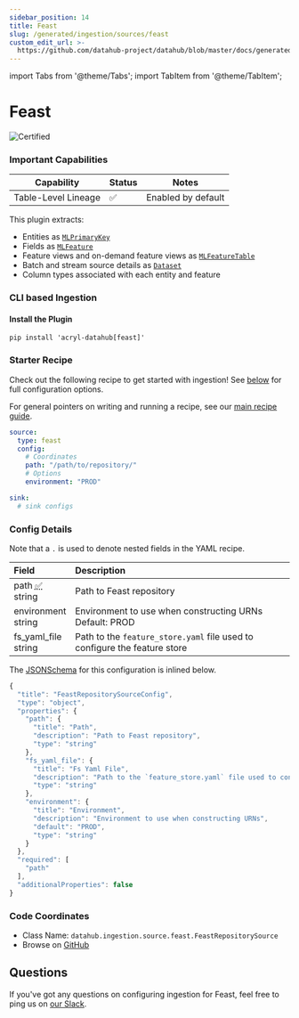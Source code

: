 ```yaml
---
sidebar_position: 14
title: Feast
slug: /generated/ingestion/sources/feast
custom_edit_url: >-
  https://github.com/datahub-project/datahub/blob/master/docs/generated/ingestion/sources/feast.md
---
```


import Tabs from '@theme/Tabs';
import TabItem from '@theme/TabItem';

# Feast
![Certified](https://img.shields.io/badge/support%20status-certified-brightgreen)


### Important Capabilities
| Capability | Status | Notes |
| ---------- | ------ | ----- |
| Table-Level Lineage | ✅ | Enabled by default |


This plugin extracts:

- Entities as [`MLPrimaryKey`](/docs/graphql/objects#mlprimarykey)
- Fields as [`MLFeature`](/docs/graphql/objects#mlfeature)
- Feature views and on-demand feature views as [`MLFeatureTable`](/docs/graphql/objects#mlfeaturetable)
- Batch and stream source details as [`Dataset`](/docs/graphql/objects#dataset)
- Column types associated with each entity and feature


### CLI based Ingestion

#### Install the Plugin
```shell
pip install 'acryl-datahub[feast]'
```

### Starter Recipe
Check out the following recipe to get started with ingestion! See [below](#config-details) for full configuration options.


For general pointers on writing and running a recipe, see our [main recipe guide](../../../../metadata-ingestion/README.md#recipes).
```yaml
source:
  type: feast
  config:
    # Coordinates
    path: "/path/to/repository/"
    # Options
    environment: "PROD"

sink:
  # sink configs

```

### Config Details
<Tabs>
                <TabItem value="options" label="Options" default>

Note that a `.` is used to denote nested fields in the YAML recipe.


<div className='config-table'>

| Field | Description |
|:--- |:--- |
| <div className="path-line"><span className="path-main">path</span>&nbsp;<abbr title="Required">✅</abbr></div> <div className="type-name-line"><span className="type-name">string</span></div> | Path to Feast repository  |
| <div className="path-line"><span className="path-main">environment</span></div> <div className="type-name-line"><span className="type-name">string</span></div> | Environment to use when constructing URNs <div className="default-line default-line-with-docs">Default: <span className="default-value">PROD</span></div> |
| <div className="path-line"><span className="path-main">fs_yaml_file</span></div> <div className="type-name-line"><span className="type-name">string</span></div> | Path to the `feature_store.yaml` file used to configure the feature store  |

</div>
</TabItem>
<TabItem value="schema" label="Schema">

The [JSONSchema](https://json-schema.org/) for this configuration is inlined below.


```javascript
{
  "title": "FeastRepositorySourceConfig",
  "type": "object",
  "properties": {
    "path": {
      "title": "Path",
      "description": "Path to Feast repository",
      "type": "string"
    },
    "fs_yaml_file": {
      "title": "Fs Yaml File",
      "description": "Path to the `feature_store.yaml` file used to configure the feature store",
      "type": "string"
    },
    "environment": {
      "title": "Environment",
      "description": "Environment to use when constructing URNs",
      "default": "PROD",
      "type": "string"
    }
  },
  "required": [
    "path"
  ],
  "additionalProperties": false
}
```


</TabItem>
</Tabs>


### Code Coordinates
- Class Name: `datahub.ingestion.source.feast.FeastRepositorySource`
- Browse on [GitHub](https://github.com/datahub-project/datahub/blob/master/metadata-ingestion/src/datahub/ingestion/source/feast.py)


<h2>Questions</h2>

If you've got any questions on configuring ingestion for Feast, feel free to ping us on [our Slack](https://slack.datahubproject.io).
